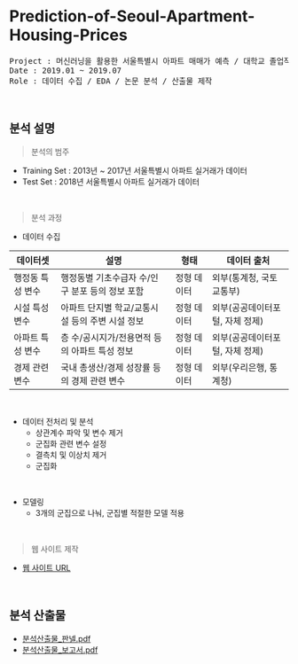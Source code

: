 # Prediction-of-Seoul-Apartment-Housing-Prices
<pre>
Project : 머신러닝을 활용한 서울특별시 아파트 매매가 예측 / 대학교 졸업작품으로 진행 
Date : 2019.01 ~ 2019.07
Role : 데이터 수집 / EDA / 논문 분석 / 산출물 제작 
</pre>
<br>

## 분석 설명
> 분석의 범주
  - Training Set : 2013년 ~ 2017년 서울특별시 아파트 실거래가 데이터
  - Test Set : 2018년 서울특별시 아파트 실거래가 데이터
<br> 

> 분석 과정 
  - 데이터 수집 
  
| 데이터셋         | 설명                               | 형태        | 데이터 출처                 |
| ---------------- | ---------------------------------- | ----------- | --------------------------- |
| 행정동 특성 변수     | 행정동별 기초수급자 수/인구 분포 등의 정보 포함 | 정형 데이터 | 외부(통계청, 국토교통부)            |
| 시설 특성 변수 | 아파트 단지별 학교/교통시설 등의 주변 시설 정보             | 정형 데이터 | 외부(공공데이터포털, 자체 정제)            |
| 아파트 특성 변수         | 층 수/공시지가/전용면적 등의 아파트 특성 정보                | 정형 데이터 | 외부(공공데이터포털, 자체 정제)          |
| 경제 관련 변수      | 국내 총생산/경제 성장률 등의 경제 관련 변수            | 정형 데이터 | 외부(우리은행, 통계청)             |
<br>

- 데이터 전처리 및 분석
   - 상관계수 파악 및 변수 제거
   - 군집화 관련 변수 설정
   - 결측치 및 이상치 제거
   - 군집화
<br>

- 모델링
   - 3개의 군집으로 나눠, 군집별 적절한 모델 적용
<br>

> 웹 사이트 제작 
  - [웹 사이트 URL](https://whdzl1213.wixsite.com/hanyang)
<br>

## 분석 산출물
- [분석산출물_판넬.pdf](https://github.com/sihyeon3523/Prediction-of-Seoul-Apartment-Housing-Prices/blob/f017c42247614772e2f63baa29c76ea9284ceade/%EB%B6%84%EC%84%9D%20%EC%82%B0%EC%B6%9C%EB%AC%BC/%EB%B6%84%EC%84%9D%EC%82%B0%EC%B6%9C%EB%AC%BC_%ED%8C%90%EB%84%AC.pdf)
- [분석산출물_보고서.pdf](https://github.com/sihyeon3523/Prediction-of-Seoul-Apartment-Housing-Prices/blob/7cd1d5ca8ad53e8b27121512120e471f7de5a2a5/%EB%B6%84%EC%84%9D%20%EC%82%B0%EC%B6%9C%EB%AC%BC/%EB%B6%84%EC%84%9D%EC%82%B0%EC%B6%9C%EB%AC%BC_%EB%B3%B4%EA%B3%A0%EC%84%9C.pdf)

